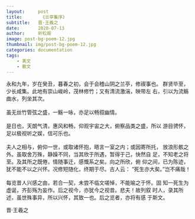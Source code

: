 ```yaml
---
layout:     post
title:       《兰亭集序》
subtitle:   晋·王羲之
date:       2020-07-13
author:     听松阁
image: post-bg-poem-12.jpg
thumbnail: img/post-bg-poem-12.jpg
categories: documentation
tags:
    - 美文
    - 散文
---
```


   永和九年，岁在癸丑，暮春之初，会于会稽山阴之兰亭，修禊事也。
群贤毕至，少长咸集。此地有崇山峻岭，茂林修竹；又有清流激湍，映带左
右，引以为流觞曲水，列坐其次。
<br><br>
     虽无丝竹管弦之盛，一觞一咏，亦足以畅叙幽情。
<br><br>
     是日也，天朗气清，惠风和畅，仰观宇宙之大，俯察品类之盛，所以
游目骋怀，足以极视听之娱，信可乐也。
<br><br>
     夫人之相与，俯仰一世，或取诸怀抱，晤言一室之内；或因寄所托，
放浪形骸之外。虽取舍万殊，静躁不同，当其欣于所遇，暂得于己，快然自
足，不知老之将至。及其所之既倦，情随事迁，感慨系之矣。向之所欣，俯
仰之间，已为陈迹，犹不能不以之兴怀。况修短随化，终期于尽。古人云：
“死生亦大矣。”岂不痛哉！
<br><br>
     每览昔人兴感之由，若合一契，未尝不临文嗟悼，不能喻之于怀。固
知一死生为虚诞，齐彭殇为妄作。后之视今，亦犹今之视昔。悲夫！故列叙
时人，录其所述，虽世殊事异，所以兴怀，其致一也。后之览者，亦将有感
于斯文。


晋·王羲之